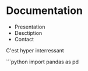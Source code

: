 # Documentation
* Presentation
* Desctiption
* Contact
<p>C'est hyper interressant</p>
```python
import pandas as pd

```
